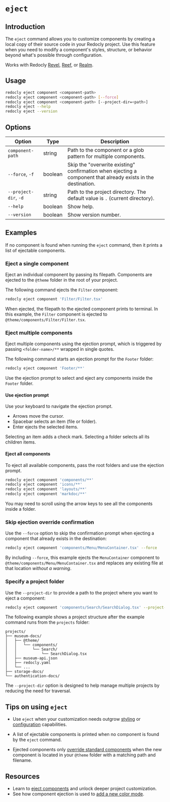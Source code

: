 # `eject`

## Introduction

The `eject` command allows you to customize components by creating a local copy of their source code in your Redocly project.
Use this feature when you need to modify a component's styles, structure, or behavior beyond what's possible through configuration.

Works with Redocly [Revel](https://redocly.com/revel), [Reef](https://redocly.com/reef), or [Realm](https://redocly.com/realm).

## Usage

```bash
redocly eject component <component-path>
redocly eject component <component-path> [--force]
redocly eject component <component-path> [--project-dir=<path>]
redocly eject --help
redocly eject --version
```

## Options

| Option                | Type    | Description                                                                                                  |
| --------------------- | ------- | ------------------------------------------------------------------------------------------------------------ |
| `component-path`      | string  | Path to the component or a glob pattern for multiple components.                                             |
| `--force`, `-f`       | boolean | Skip the "overwrite existing" confirmation when ejecting a component that already exists in the destination. |
| `--project-dir`, `-d` | string  | Path to the project directory. The default value is `.` (current directory).                                 |
| `--help`              | boolean | Show help.                                                                                                   |
| `--version`           | boolean | Show version number.                                                                                         |

## Examples

If no component is found when running the `eject` command, then it prints a list of ejectable components.

### Eject a single component

Eject an individual component by passing its filepath.
Components are ejected to the `@theme` folder in the root of your project.

The following command ejects the `Filter` component:

```bash
redocly eject component 'Filter/Filter.tsx'
```

When ejected, the filepath to the ejected component prints to terminal.
In this example, the `Filter` component is ejected to `@theme/components/Filter/Filter.tsx`.

### Eject multiple components

Eject multiple components using the ejection prompt, which is triggered by passing `<folder-name>/**` wrapped in single quotes.

The following command starts an ejection prompt for the `Footer` folder:

```bash
redocly eject component 'Footer/**'
```

Use the ejection prompt to select and eject any components inside the `Footer` folder.

#### Use ejection prompt

Use your keyboard to navigate the ejection prompt.

- Arrows move the cursor.
- Spacebar selects an item (file or folder).
- Enter ejects the selected items.

Selecting an item adds a check mark.
Selecting a folder selects all its children items.

#### Eject all components

To eject all available components, pass the root folders and use the ejection prompt.

```bash
redocly eject component 'components/**'
redocly eject component 'icons/**'
redocly eject component 'layouts/**'
redocly eject component 'markdoc/**'
```

You may need to scroll using the arrow keys to see all the components inside a folder.

### Skip ejection override confirmation

Use the `--force` option to skip the confirmation prompt when ejecting a component that already exists in the destination:

```bash
redocly eject component 'components/Menu/MenuContainer.tsx' --force
```

By including `--force`, this example ejects the `MenuContainer` component to `@theme/components/Menu/MenuContainer.tsx` and replaces any existing file at that location _without a warning_.

### Specify a project folder

Use the `--project-dir` to provide a path to the project where you want to eject a component:

```bash
redocly eject component 'components/Search/SearchDialog.tsx' --project-dir='museum-docs'
```

The following example shows a project structure after the example command runs from the `projects` folder:

```treeview
projects/
├── museum-docs/
│   ├── @theme/
│   │   └── components/
│   │       └── Search/
│   │           └── SearchDialog.tsx
│   ├── museum-api.json
│   ├── redocly.yaml
│   └── ...
├── storage-docs/
└── authentication-docs/
```

The `--project-dir` option is designed to help manage multiple projects by reducing the need for traversal.

## Tips on using `eject`

- Use `eject` when your customization needs outgrow [styling](https://redocly.com/docs/realm/style/how-to/customize-styles) or [configuration](https://redocly.com/docs/realm/config) capabilities.

- A list of ejectable components is printed when no component is found by the `eject` command.

- Ejected components only [override standard components](https://redocly.com/docs/realm/extend/how-to/eject-components#override-core-components) when the new component is located in your `@theme` folder with a matching path and filename.

## Resources

- Learn to [eject components](https://redocly.com/docs/realm/extend/how-to/eject-components) and unlock deeper project customization.
- See how component ejection is used to [add a new color mode](https://redocly.com/docs/realm/extend/how-to/add-color-mode).
